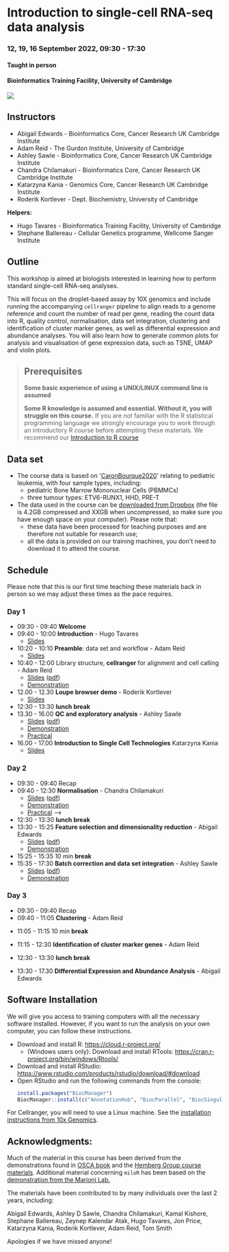 # Introduction to single-cell RNA-seq data analysis

### 12, 19, 16 September 2022, 09:30 - 17:30
#### Taught in person
#### Bioinformatics Training Facility, University of Cambridge

![](UnivCambridge_ScRnaSeqIntro_Base/Images/uniOfCamCrukLogos.png)

## Instructors

* Abigail Edwards - Bioinformatics Core, Cancer Research UK Cambridge Institute
* Adam Reid - The Gurdon Institute, University of Cambridge
* Ashley Sawle - Bioinformatics Core, Cancer Research UK Cambridge Institute
* Chandra Chilamakuri - Bioinformatics Core, Cancer Research UK Cambridge Institute
* Katarzyna Kania - Genomics Core, Cancer Research UK Cambridge Institute
* Roderik Kortlever - Dept. Biochemistry, University of Cambridge

**Helpers:**

* Hugo Tavares - Bioinformatics Training Facility, University of Cambridge
* Stephane Ballereau - Cellular Genetics programme, Wellcome Sanger Institute

## Outline

This workshop is aimed at biologists interested in learning how to perform
standard single-cell RNA-seq analyses. 

This will focus on the droplet-based assay by 10X genomics and include running
the accompanying `cellranger` pipeline to align reads to a genome reference and
count the number of read per gene, reading the count data into R, quality control,
normalisation, data set integration, clustering and identification of cluster
marker genes, as well as differential expression and abundance analyses.
You will also learn how to generate common plots for analysis and visualisation
of gene expression data, such as TSNE, UMAP and violin plots.

> ## Prerequisites
>
> __**Some basic experience of using a UNIX/LINUX command line is assumed**__
> 
> __**Some R knowledge is assumed and essential. Without it, you
> will struggle on this course.**__ 
> If you are not familiar with the R statistical programming language we
> strongly encourage you to work through an introductory R course before
> attempting these materials.
> We recommend our [Introduction to R course](https://bioinformatics-core-shared-training.github.io/r-intro/)

## Data set

* The course data is based on '[CaronBourque2020](https://www.nature.com/articles/s41598-020-64929-x)' 
  relating to pediatric leukemia, with four sample types, including:
  * pediatric Bone Marrow Mononuclear Cells (PBMMCs)
  * three tumour types: ETV6-RUNX1, HHD, PRE-T  
* The data used in the course can be [downloaded from Dropbox](https://www.dropbox.com/sh/qwxgat50tsg8m3r/AAAzQd5WXuEBGOFl3m4f5B1La?dl=1) (the file is 4.2GB compressed and XXGB when uncompressed, so make sure you have enough space on your computer). Please note that:
  * these data have been processed for teaching purposes and are therefore not suitable for research use;
  * all the data is provided on our training machines, you don't need to download it to attend the course.

## Schedule

Please note that this is our first time teaching these materials back in person
so we may adjust these times as the pace requires.

### Day 1

* 09:30 - 09:40 **Welcome** <!-- Hugo -->
* 09:40 - 10:00 **Introduction** - Hugo Tavares
    + [Slides](https://docs.google.com/presentation/d/1P1XbrsX-_QEbXnq6R8oLV9diE4lgJV6ew6KGtBw_XuQ/edit?usp=sharing) 
* 10:20 - 10:10 **Preamble**: data set and workflow - Adam Reid
    + [Slides](UnivCambridge_ScRnaSeqIntro_Base/Slides/02_PreambleSlides.html)
* 10:40 - 12:00 Library structure, **cellranger** for alignment and cell calling - Adam Reid
    + [Slides](UnivCambridge_ScRnaSeqIntro_Base/Slides/03_CellRangerSlides.html) \([pdf](scRNAseq/Slides/03_CellRangerSlides.pdf)\)
    + [Demonstration](UnivCambridge_ScRnaSeqIntro_Base/Markdowns/03_CellRanger.html)
* 12.00 - 12.30 **Loupe browser demo** - Roderik Kortlever
  + [Slides](https://docs.google.com/presentation/d/1x80SzeBd8Hyueqvs5OsB48ivXkyO-KhCaY9BVnAs8D0/edit?usp=sharing)
* 12:30 - 13:30 **lunch break**
* 13.30 - 16.00 **QC and exploratory analysis** - Ashley Sawle
    + [Slides](UnivCambridge_ScRnaSeqIntro_Base/Slides/04_QualityControlSlides.html) \([pdf](UnivCambridge_ScRnaSeqIntro_Base/Slides/04_QualityControlSlides.pdf)\)
    + [Demonstration](UnivCambridge_ScRnaSeqIntro_Base/Markdowns/04_Preprocessing_And_QC.html)
    + [Practical](UnivCambridge_ScRnaSeqIntro_Base/Markdowns/04_Preprocessing_And_QC.Exercise.html)  
* 16.00 - 17.00 **Introduction to Single Cell Technologies** Katarzyna Kania 
    + [Slides](UnivCambridge_ScRnaSeqIntro_Base/Slides/01_Introduction.pdf)

### Day 2

* 09:30 - 09:40 Recap <!-- Chandu -->
* 09:40 - 12:30 **Normalisation** - Chandra Chilamakuri
    + [Slides](UnivCambridge_ScRnaSeqIntro_Base/Slides/05_NormalisationSlides.html) \([pdf](scRNAseq/Slides/05_normalisationSlides.pdf)\)
    + [Demonstration](UnivCambridge_ScRnaSeqIntro_Base/Markdowns/05_Normalisation.html)    
    + [Practical](UnivCambridge_ScRnaSeqIntro_Base/Markdowns/05_Normalisation_exercises.html) -->
* 12:30 - 13:30 **lunch break**
* 13:30 - 15:25 **Feature selection and dimensionality reduction** - Abigail Edwards
    + [Slides](UnivCambridge_ScRnaSeqIntro_Base/Slides/06_FeatureSelectionAndDimensionalityReduction_slides.html) \([pdf](UnivCambridge_ScRnaSeqIntro_Base/Slides/06_FeatureSelectionAndDimensionalityReduction_slides.html)\)
    + [Demonstration](UnivCambridge_ScRnaSeqIntro_Base/Markdowns/06_FeatureSelectionAndDimensionalityReduction.html)
* 15:25 - 15:35 10 min **break**
* 15:35 - 17:30 **Batch correction and data set integration** - Ashley Sawle
    + [Slides](UnivCambridge_ScRnaSeqIntro_Base/Slides/07_DataIntegrationAndBatchCorrectionSlides.html) \([pdf](scRNAseq/Slides/07_DataIntegrationAndBatchCorrectionSlides.pdf)\) 
    + [Demonstration](UnivCambridge_ScRnaSeqIntro_Base/Markdowns/07_Dataset_Integration.html)
    
### Day 3

* 09:30 - 09:40 Recap <!-- ?? -->
* 09:40 - 11:05 **Clustering** - Adam Reid

<!-- + [Slides](UnivCambridge_ScRnaSeqIntro_Base/Slides/08_ClusteringSlides.html) -->
<!-- + [Demonstration](UnivCambridge_ScRnaSeqIntro_Base/Markdowns/08_Clustering_Materials.html) -->
* 11:05 - 11:15 10 min **break** 
* 11:15 - 12:30 **Identification of cluster marker genes** - Adam Reid

  <!--  + [Slides](UnivCambridge_ScRnaSeqIntro_Base/Slides/09_ClusterMarkerGenes.html)
    + [Demonstration](UnivCambridge_ScRnaSeqIntro_Base/Markdowns/09_ClusterMarkerGenes.html) -->
* 12:30 - 13:30 **lunch break**
* 13:30 - 17.30 **Differential Expression and Abundance Analysis** - Abigail Edwards

  <!--  + [Slides](UnivCambridge_ScRnaSeqIntro_Base/Slides/10_MultiSplCompSlides.html)
    + [Demonstration](UnivCambridge_ScRnaSeqIntro_Base/Markdowns/10_MultiSplComp.html)
    + [Practical](UnivCambridge_ScRnaSeqIntro_Base/Markdowns/10_MultiSplComp_exercise1.Rmd) --> 

## Software Installation

We will give you access to training computers with all the necessary software installed. 
However, if you want to run the analysis on your own computer, you can follow these instructions. 

* Download and install R: https://cloud.r-project.org/
  * (Windows users only): Download and install RTools: https://cran.r-project.org/bin/windows/Rtools/
* Download and install RStudio: https://www.rstudio.com/products/rstudio/download/#download
* Open RStudio and run the following commands from the console:
    ```r
    install.packages("BiocManager")
    BiocManager::install(c("AnnotationHub", "BiocParallel", "BiocSingular", "DropletUtils", "PCAtools", "batchelor", "bluster", "cluster", "clustree", "dynamicTreeCut", "edgeR", "ensembldb", "ggplot2", "igraph", "patchwork", "pheatmap", "scater", "scran", "tidyverse"))
    ```

For Cellranger, you will need to use a Linux machine. 
See the [installation instructions from 10x Genomics](https://support.10xgenomics.com/single-cell-gene-expression/software/pipelines/latest/installation). 

## Acknowledgments: 

Much of the material in this course has been derived from the demonstrations found in 
[OSCA book](http://bioconductor.org/books/3.14/OSCA/) 
and the [Hemberg Group course materials](https://www.singlecellcourse.org/). Additional material concerning `miloR` has been based on the [demonstration from the Marioni Lab.](https://marionilab.github.io/miloR/articles/milo_demo.html)

The materials have been contributed to by many individuals over the last 2 years, including:

Abigail Edwards, Ashley D Sawle, Chandra Chilamakuri, Kamal Kishore, Stephane Ballereau, Zeynep Kalendar Atak, Hugo Tavares, Jon Price, Katarzyna Kania, Roderik Kortlever, Adam Reid, Tom Smith

Apologies if we have missed anyone!
